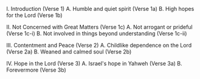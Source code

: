 I. Introduction (Verse 1)
A. Humble and quiet spirit (Verse 1a)
B. High hopes for the Lord (Verse 1b)

II. Not Concerned with Great Matters (Verse 1c)
A. Not arrogant or prideful (Verse 1c-i)
B. Not involved in things beyond understanding (Verse 1c-ii)

III. Contentment and Peace (Verse 2)
A. Childlike dependence on the Lord (Verse 2a)
B. Weaned and calmed soul (Verse 2b)

IV. Hope in the Lord (Verse 3)
A. Israel's hope in Yahweh (Verse 3a)
B. Forevermore (Verse 3b)